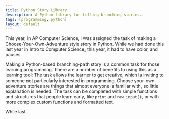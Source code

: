 ```yaml
---
title: Python Story Library
description: A Python library for telling branching stories.
tags: [programming, python]
layout: default
---
```


This year, in AP Computer Science, I was assigned the task of making a Choose-Your-Own-Adventure style story in Python. While we had done this last year in Intro to Computer Science, this year, it had to have color, and pauses.

Making a Python-based branching-path story is a common task for those learning programming. There are a number of benefits to using this as a learning tool: The task allows the learner to get creative, which is inviting to someone not particularly interested in programming. Choose your-own-adventure stories are things that almost everyone is familiar with, so little explanation is needed. The task can be completed with simple functions and structures that people learn early, like `print` and `raw_input()`, or with more complex custom functions and formatted text.

While last 